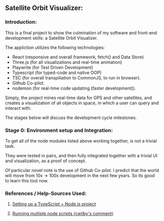 ## Satellite Orbit Visualizer:

### Introduction: 

This is a final project to show the culmination of my software and front-end development skills: a Satellite Orbit Visualizer.

The appliction utilizes the following technologies:

- React (responsive and overall framework, fetch() and Data Store)
- Three.js (for all visualizations and real-time animation)
- Playwrite (for Test Driven Development)
- Typescript (for typed-code and native OOP)
- TSC (for overall transpiliation to CommonJS, to run in browser).
- Github Co-pilot.
- nodemon (for real-time code updating (faster development)).

Simply, the project mines real-time data for GPS and other satellites, and creates a visualization of all objects in space, in which a user can query and interact with.

The stages below will discuss the development cycle milestones.

### Stage 0: Environment setup and Integration:

To get all of the node modules listed above working together, is not a trivial task. 

They were tested in pairs, and then fully integrated together with a trivial UI and visualization, as a proof of concept. 

Of particular novel note is the use of Github Co-pilot. I predict that the world will move from 10x $\rightarrow$ 100x development in the next few years. So its good to learn this tool now.



### References / Help-Sources Used:

1) [Setting up a TypeScript + Node.js project](https://khalilstemmler.com/blogs/typescript/node-starter-project/)

2) [Running multiple node scripts (cwilby's comment)](https://gist.github.com/coryhouse/b26f49bead69066844d9)